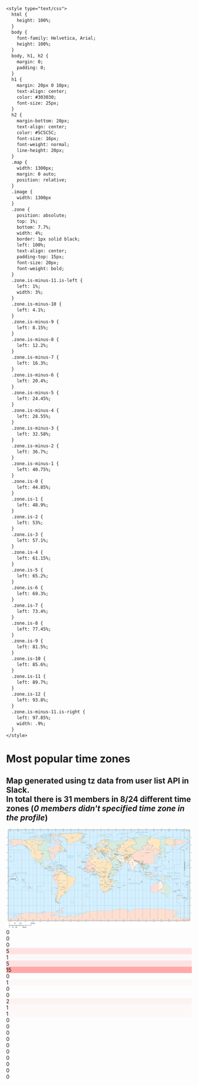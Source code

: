 <!DOCTYPE html>
<html>
  <head>
    <title>Slack members map</title>
    <meta name='viewport' content='initial-scale=1.0, user-scalable=no' />

    <style type="text/css">
      html {
        height: 100%;
      }
      body {
        font-family: Helvetica, Arial;
        height: 100%;
      }
      body, h1, h2 {
        margin: 0;
        padding: 0;
      }
      h1 {
        margin: 20px 0 10px;
        text-align: center;
        color: #303030;
        font-size: 25px;
      }
      h2 {
        margin-bottom: 20px;
        text-align: center;
        color: #5C5C5C;
        font-size: 16px;
        font-weight: normal;
        line-height: 20px;
      }
      .map {
        width: 1300px;
        margin: 0 auto;
        position: relative;
      }
      .image {
        width: 1300px
      }
      .zone {
        position: absolute;
        top: 1%;
        bottom: 7.7%;
        width: 4%;
        border: 1px solid black;
        left: 100%;
        text-align: center;
        padding-top: 15px;
        font-size: 20px;
        font-weight: bold;
      }
      .zone.is-minus-11.is-left {
        left: 1%;
        width: 3%;
      }
      .zone.is-minus-10 {
        left: 4.1%;
      }
      .zone.is-minus-9 {
        left: 8.15%;
      }
      .zone.is-minus-8 {
        left: 12.2%;
      }
      .zone.is-minus-7 {
        left: 16.3%;
      }
      .zone.is-minus-6 {
        left: 20.4%;
      }
      .zone.is-minus-5 {
        left: 24.45%;
      }
      .zone.is-minus-4 {
        left: 28.55%;
      }
      .zone.is-minus-3 {
        left: 32.58%;
      }
      .zone.is-minus-2 {
        left: 36.7%;
      }
      .zone.is-minus-1 {
        left: 40.75%;
      }
      .zone.is-0 {
        left: 44.85%;
      }
      .zone.is-1 {
        left: 48.9%;
      }
      .zone.is-2 {
        left: 53%;
      }
      .zone.is-3 {
        left: 57.1%;
      }
      .zone.is-4 {
        left: 61.15%;
      }
      .zone.is-5 {
        left: 65.2%;
      }
      .zone.is-6 {
        left: 69.3%;
      }
      .zone.is-7 {
        left: 73.4%;
      }
      .zone.is-8 {
        left: 77.45%;
      }
      .zone.is-9 {
        left: 81.5%;
      }
      .zone.is-10 {
        left: 85.6%;
      }
      .zone.is-11 {
        left: 89.7%;
      }
      .zone.is-12 {
        left: 93.8%;
      }
      .zone.is-minus-11.is-right {
        left: 97.85%;
        width: .9%;
      }
    </style>
  </head>
  <body>
    <div class='stats'>
      <h1>Most popular time zones</h1>
      <h2>
        Map generated using tz data from user list API in Slack.
        <br />
        In total there is <strong>31 members</strong>
        in <strong>8</strong>/24 <strong>different time zones</strong>
        (<i>0 members didn't specified time zone in the profile</i>)
      </h2>
    </div>
    <div class='map'>
      <img src='./map.png' class='image' />
      <div class='zone is-minus-11 is-left' style='background: rgba(255, 155, 155, 0);'>0</div>
      <div class='zone is-minus-10' style='background: rgba(255, 155, 155, 0);'>0</div>
      <div class='zone is-minus-9' style='background: rgba(255, 155, 155, 0);'>0</div>
      <div class='zone is-minus-8' style='background: rgba(255, 155, 155, 0.2833333333333333);'>5</div>
      <div class='zone is-minus-7' style='background: rgba(255, 155, 155, 0.056666666666666664);'>1</div>
      <div class='zone is-minus-6' style='background: rgba(255, 155, 155, 0.2833333333333333);'>5</div>
      <div class='zone is-minus-5' style='background: rgba(255, 155, 155, 0.85);'>15</div>
      <div class='zone is-minus-4' style='background: rgba(255, 155, 155, 0);'>0</div>
      <div class='zone is-minus-3' style='background: rgba(255, 155, 155, 0.056666666666666664);'>1</div>
      <div class='zone is-minus-2' style='background: rgba(255, 155, 155, 0);'>0</div>
      <div class='zone is-minus-1' style='background: rgba(255, 155, 155, 0);'>0</div>
      <div class='zone is-0' style='background: rgba(255, 155, 155, 0.11333333333333333);'>2</div>
      <div class='zone is-1' style='background: rgba(255, 155, 155, 0.056666666666666664);'>1</div>
      <div class='zone is-2' style='background: rgba(255, 155, 155, 0.056666666666666664);'>1</div>
      <div class='zone is-3' style='background: rgba(255, 155, 155, 0);'>0</div>
      <div class='zone is-4' style='background: rgba(255, 155, 155, 0);'>0</div>
      <div class='zone is-5' style='background: rgba(255, 155, 155, 0);'>0</div>
      <div class='zone is-6' style='background: rgba(255, 155, 155, 0);'>0</div>
      <div class='zone is-7' style='background: rgba(255, 155, 155, 0);'>0</div>
      <div class='zone is-8' style='background: rgba(255, 155, 155, 0);'>0</div>
      <div class='zone is-9' style='background: rgba(255, 155, 155, 0);'>0</div>
      <div class='zone is-10' style='background: rgba(255, 155, 155, 0);'>0</div>
      <div class='zone is-11' style='background: rgba(255, 155, 155, 0);'>0</div>
      <div class='zone is-12' style='background: rgba(255, 155, 155, 0);'>0</div>
    </div>
  </body>
</html>
